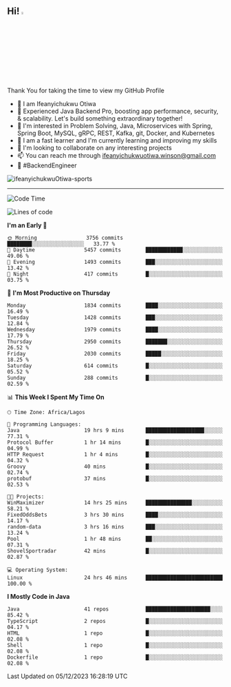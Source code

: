 <!-- BLOG-POST-LIST:START --><!-- BLOG-POST-LIST:END -->

## Hi! <img src="https://media.giphy.com/media/hvRJCLFzcasrR4ia7z/giphy.gif" width="4%"> 

Thank You for taking the time to view my GitHub Profile

- 👋 I am Ifeanyichukwu Otiwa
- 🚀 Experienced Java Backend Pro, boosting app performance, security, & scalability. Let's build something extraordinary together!
- 👀 I'm interested in Problem Solving, Java, Microservices with Spring, Spring Boot, MySQL, gRPC, REST, Kafka, git, Docker, and Kubernetes
- 🌱 I am a fast learner and I'm currently learning and improving my skills
- 💞️ I'm looking to collaborate on any interesting projects
- 📫 You can reach me through ifeanyichukwuotiwa.winson@gmail.com
- 🚀 #BackendEngineer

<p align="left" marginTop="10px"> <img src="https://komarev.com/ghpvc/?username=ifeanyichukwuOtiwa-sports&label=Profile%20views&color=0e75b6&style=for-the-badge" alt="ifeanyichukwuOtiwa-sports" /> </p>

***

<!--START_SECTION:waka-->
![Code Time](http://img.shields.io/badge/Code%20Time-2%2C014%20hrs%2037%20mins-blue)

![Lines of code](https://img.shields.io/badge/From%20Hello%20World%20I%27ve%20Written-4.1%20million%20lines%20of%20code-blue)

**I'm an Early 🐤** 

```text
🌞 Morning                3756 commits        ████████░░░░░░░░░░░░░░░░░   33.77 % 
🌆 Daytime                5457 commits        ████████████░░░░░░░░░░░░░   49.06 % 
🌃 Evening                1493 commits        ███░░░░░░░░░░░░░░░░░░░░░░   13.42 % 
🌙 Night                  417 commits         █░░░░░░░░░░░░░░░░░░░░░░░░   03.75 % 
```
📅 **I'm Most Productive on Thursday** 

```text
Monday                   1834 commits        ████░░░░░░░░░░░░░░░░░░░░░   16.49 % 
Tuesday                  1428 commits        ███░░░░░░░░░░░░░░░░░░░░░░   12.84 % 
Wednesday                1979 commits        ████░░░░░░░░░░░░░░░░░░░░░   17.79 % 
Thursday                 2950 commits        ███████░░░░░░░░░░░░░░░░░░   26.52 % 
Friday                   2030 commits        █████░░░░░░░░░░░░░░░░░░░░   18.25 % 
Saturday                 614 commits         █░░░░░░░░░░░░░░░░░░░░░░░░   05.52 % 
Sunday                   288 commits         █░░░░░░░░░░░░░░░░░░░░░░░░   02.59 % 
```


📊 **This Week I Spent My Time On** 

```text
🕑︎ Time Zone: Africa/Lagos

💬 Programming Languages: 
Java                     19 hrs 9 mins       ███████████████████░░░░░░   77.31 % 
Protocol Buffer          1 hr 14 mins        █░░░░░░░░░░░░░░░░░░░░░░░░   04.99 % 
HTTP Request             1 hr 4 mins         █░░░░░░░░░░░░░░░░░░░░░░░░   04.32 % 
Groovy                   40 mins             █░░░░░░░░░░░░░░░░░░░░░░░░   02.74 % 
protobuf                 37 mins             █░░░░░░░░░░░░░░░░░░░░░░░░   02.53 % 

🐱‍💻 Projects: 
WinMaximizer             14 hrs 25 mins      ███████████████░░░░░░░░░░   58.21 % 
FixedOddsBets            3 hrs 30 mins       ████░░░░░░░░░░░░░░░░░░░░░   14.17 % 
random-data              3 hrs 16 mins       ███░░░░░░░░░░░░░░░░░░░░░░   13.24 % 
Pool                     1 hr 48 mins        ██░░░░░░░░░░░░░░░░░░░░░░░   07.31 % 
ShovelSportradar         42 mins             █░░░░░░░░░░░░░░░░░░░░░░░░   02.87 % 

💻 Operating System: 
Linux                    24 hrs 46 mins      █████████████████████████   100.00 % 
```

**I Mostly Code in Java** 

```text
Java                     41 repos            █████████████████████░░░░   85.42 % 
TypeScript               2 repos             █░░░░░░░░░░░░░░░░░░░░░░░░   04.17 % 
HTML                     1 repo              █░░░░░░░░░░░░░░░░░░░░░░░░   02.08 % 
Shell                    1 repo              █░░░░░░░░░░░░░░░░░░░░░░░░   02.08 % 
Dockerfile               1 repo              █░░░░░░░░░░░░░░░░░░░░░░░░   02.08 % 
```




 Last Updated on 05/12/2023 16:28:19 UTC
<!--END_SECTION:waka-->

<!--
<p align="center">
![trophy](https://github-profile-trophy.vercel.app/?username=ifeanyichukwuOtiwa-sports&theme=onedark) (https://github.com/ryo-ma/github-profile-trophy)
</p>
-->

<!---
ifeanyi-otiwa/ifeanyi-otiwa is a ✨ special ✨ repository because its `README.md` (this file) appears on your GitHub profile.
You can click the Preview link to take a look at your changes.
--->
